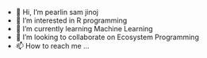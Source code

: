 - 👋 Hi, I’m pearlin sam jinoj
- 👀 I’m interested in R programming
- 🌱 I’m currently learning Machine Learning
- 💞️ I’m looking to collaborate on Ecosystem Programming
- 📫 How to reach me ...
